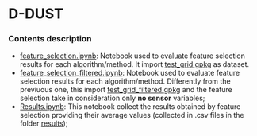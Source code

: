 # D-DUST

### Contents description

- [feature_selection.ipynb](https://github.com/opengeolab/D-DUST/blob/thesis_MB/notebooks/feature_selection.ipynb): Notebook used to evaluate feature selection results for each algorithm/method. It import [test_grid.gpkg](https://github.com/opengeolab/D-DUST/blob/thesis_MB/notebooks/grids/test_grid.gpkg) as dataset.
- [feature_selection_filtered.ipynb](https://github.com/opengeolab/D-DUST/blob/thesis_MB/notebooks/feature_selection_filtered.ipynb): Notebook used to evaluate feature selection results for each algorithm/method. Differently from the previuous one, this import [test_grid_filtered.gpkg](https://github.com/opengeolab/D-DUST/blob/thesis_MB/notebooks/grids/test_grid.gpkg) and the feature selection take in consideration only **no sensor** variables;
- [Results.ipynb](https://github.com/opengeolab/D-DUST/blob/thesis_MB/notebooks/Results.ipynb): This notebook collect the results obtained by feature selection providing their average values (collected in .csv files in the folder [results](https://github.com/opengeolab/D-DUST/tree/thesis_MB/notebooks/results));
